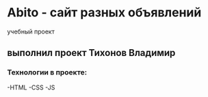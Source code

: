 # Abito - сайт разных объявлений
учебный проект
## выполнил проект Тихонов Владимир

### Технологии в проекте: 
-HTML
-CSS
-JS
